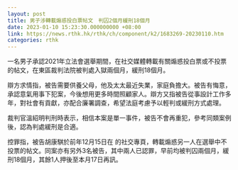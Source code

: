 ```yaml
---
layout: post
title: 男子涉轉載煽惑投白票帖文　判囚2個月緩刑18個月
date: 2023-01-10 15:23:30.000000000 +08:00
link: https://news.rthk.hk/rthk/ch/component/k2/1683269-20230110.htm
categories: rthk
---
```


一名男子承認2021年立法會選舉期間，在社交媒體轉載有關煽惑投白票或不投票的帖文，在東區裁判法院被判處入獄兩個月，緩刑18個月。

辯方求情指，被告需要供養父母，他及太太最近失業，家庭負擔大。被告有悔意，承認意氣用事下犯案，今後想用更多時間照顧家人。辯方又指被告從事設計工作多年，對社會有貢獻，亦配合廉署調查，希望法庭考慮予以輕判或緩刑方式處理。

裁判官溫紹明判刑時表示，相信本案是單一事件，被告不會再重犯，參考同類案例後，認為判處緩刑是合適。

控罪指，被告胡康騏於前年12月15日在 的社交專頁，轉載煽惑另一人在選舉中不投票的帖文。同案亦有另外3名被告，其中兩人已認罪，早前均被判囚兩個月，緩刑18個月，其餘1人押後至本月17日再訊。
